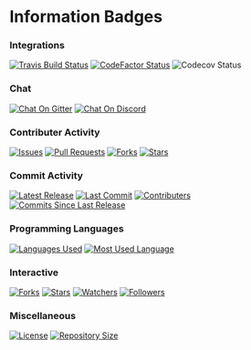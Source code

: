 # Information Badges

### Integrations

[![Travis Build Status](https://img.shields.io/travis/Richienb/ROS-Code.svg?longCache=true&style=for-the-badge)](https://travis-ci.org/Richienb/ROS-Code) [![CodeFactor Status](https://www.codefactor.io/repository/github/richienb/ros-code/badge?longCache=true&style=for-the-badge)](https://www.codefactor.io/repository/github/richienb/ros-code) ![Codecov Status](https://img.shields.io/codecov/c/github/Richienb/ROS-Code.svg?style=for-the-badge)

### Chat

[![Chat On Gitter](https://img.shields.io/gitter/room/Richienb/ROS-Code.svg?style=for-the-badge)](https://gitter.im/ROS-Code) [![Chat On Discord](https://img.shields.io/discord/461977906156142601.svg?style=for-the-badge)](https://discordapp.com/invite/KevXkP7)

### Contributer Activity

[![Issues](https://img.shields.io/github/issues/Richienb/ROS-Code.svg?longCache=true&style=for-the-badge)](https://github.com/Richienb/ROS-Code/issues) [![Pull Requests](https://img.shields.io/github/issues-pr/Richienb/ROS-Code.svg?longCache=true&style=for-the-badge)](https://github.com/Richienb/ROS-Code/pulls) [![Forks](https://img.shields.io/github/forks/Richienb/ROS-Code.svg?longCache=true&style=for-the-badge)](https://github.com/Richienb/ROS-Code/network) [![Stars](https://img.shields.io/github/stars/Richienb/ROS-Code.svg?longCache=true&style=for-the-badge)](https://github.com/Richienb/ROS-Code/stargazers)

### Commit Activity

[![Latest Release](https://img.shields.io/github/release/Richienb/ROS-Code.svg?longCache=true&style=for-the-badge)](https://github.com/Richienb/ROS-Code/releases) [![Last Commit](https://img.shields.io/github/last-commit/Richienb/ROS-Code.svg?longCache=true&style=for-the-badge)](https://github.com/Richienb/ROS-Code/commits/master) [![Contributers](https://img.shields.io/github/contributors/Richienb/ROS-Code.svg?longCache=true&style=for-the-badge)](https://github.com/Richienb/ROS-Code/graphs/contributors) [![Commits Since Last Release](https://img.shields.io/github/commits-since/Richienb/ROS-Code/latest.svg?style=for-the-badge)](https://github.com/Richienb/ROS-Code/commits/master)

### Programming Languages

[![Languages Used](https://img.shields.io/github/languages/count/Richienb/ROS-Code.svg?longCache=true&style=for-the-badge)](https://github.com/Richienb/ROS-Code/search?l=Python) [![Most Used Language](https://img.shields.io/github/languages/top/Richienb/ROS-Code.svg?longCache=true&style=for-the-badge)](https://github.com/Richienb/ROS-Code/search?l=Python)

### Interactive

[![Forks](https://img.shields.io/github/forks/Richienb/ROS-Code.svg?style=social&label=Fork)](<>) [![Stars](https://img.shields.io/github/stars/Richienb/ROS-Code.svg?style=social&label=Stars)](<>) [![Watchers](https://img.shields.io/github/watchers/Richienb/ROS-Code.svg?style=social&label=Watch)](<>) [![Followers](https://img.shields.io/github/followers/Richienb.svg?style=social&label=Follow)](<>)

### Miscellaneous

[![License](https://img.shields.io/github/license/Richienb/ROS-Code.svg?longCache=true&style=for-the-badge)](https://github.com/Richienb/ROS-Code/blob/master/LICENSE.md) [![Repository Size](https://img.shields.io/github/repo-size/Richienb/ROS-Code.svg?longCache=true&style=for-the-badge)](https://github.com/Richienb/ROS-Code)
